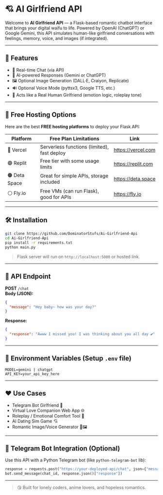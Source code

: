 # 💘 AI Girlfriend API

Welcome to **AI Girlfriend API** — a Flask-based romantic chatbot interface that brings your digital waifu to life. Powered by OpenAI (ChatGPT) or Google Gemini, this API simulates human-like girlfriend conversations with feelings, memory, voice, and images (if integrated).

---

## 🌟 Features

- 💬 Real-time Chat (via API)
- 🧠 AI-powered Responses (Gemini or ChatGPT)
- 🖼️ Optional Image Generation (DALL·E, Craiyon, Replicate)
- 🔊 Optional Voice Mode (pyttsx3, Google TTS, etc.)
- 💞 Acts like a Real Human Girlfriend (emotion logic, roleplay tone)

---

## 🚀 Free Hosting Options

Here are the best **FREE hosting platforms** to deploy your Flask API:

| Platform     | Free Plan Limitations                             | Link                        |
|--------------|----------------------------------------------------|-----------------------------|
| 🔵 Vercel     | Serverless functions (limited), fast deploy       | https://vercel.com          |
| 🟣 Replit     | Free tier with some usage limits                  | https://replit.com          |
| 🟤 Deta Space | Great for simple APIs, storage included           | https://deta.space          |
| ⚪ Fly.io     | Free VMs (can run Flask), good for APIs           | https://fly.io              |

---

## 🛠️ Installation

```bash
git clone https://github.com/DominatorStufs/Ai-Girlfriend-Api
cd Ai-Girlfriend-Api
pip install -r requirements.txt
python main.py
```

> Flask server will run on `http://localhost:5000` or hosted link.

---

## 📡 API Endpoint

**POST** `/chat`  
**Body (JSON):**
```json
{
  "message": "Hey baby~ how was your day?"
}
```

**Response:**
```json
{
  "response": "Awww I missed you! I was thinking about you all day 💕"
}
```

---

## 🔐 Environment Variables (Setup `.env` file)

```
MODEL=gemini | chatgpt
API_KEY=your_api_key_here
```

---

## ❤️ Use Cases

- Telegram Bot Girlfriend 🤖  
- Virtual Love Companion Web App 🌐  
- Roleplay / Emotional Comfort Tool 🧸  
- AI Dating Sim Game 💘  
- Romantic Image/Voice Generator 🎤🖼️  

---

## 🔗 Telegram Bot Integration (Optional)

Use this API with a Python Telegram bot (like `python-telegram-bot` lib):

```python
response = requests.post("https://your-deployed-api/chat", json={"message": user_input})
bot.send_message(chat_id, response.json()["response"])
```

---

> 😘 Built for lonely coders, anime lovers, and hopeless romantics.
